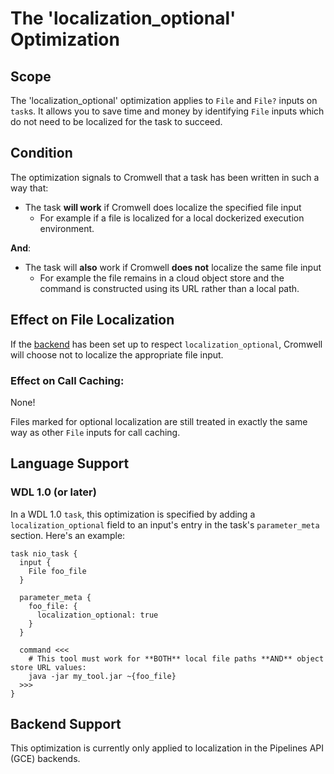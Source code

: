 # The 'localization_optional' Optimization

## Scope

The 'localization_optional' optimization applies to `File` and `File?` inputs on `task`s. It allows
you to save time and money by identifying `File` inputs which do not need to be localized for the task to succeed.

## Condition

The optimization signals to Cromwell that a task has been written in such a way that:
 * The task **will work** if Cromwell does localize the specified file input 
   * For example if a file is localized for a local dockerized execution environment.

**And**:
 * The task will **also** work if Cromwell **does not** localize the same file input
   * For example the file remains in a cloud object store and the command is constructed using its URL rather than a local path.

## Effect on File Localization

If the [backend](#backend-support) has been set up to respect `localization_optional`, Cromwell will 
choose not to localize the appropriate file input.

### Effect on Call Caching:

None! 

Files marked for optional localization are still treated in exactly the same way as other `File` inputs for call caching.

## Language Support

### WDL 1.0 (or later)

In a WDL 1.0 `task`, this optimization is specified by adding a `localization_optional` field to 
an input's entry in the task's `parameter_meta` section. Here's an example:
```wdl
task nio_task {
  input {
    File foo_file
  }
  
  parameter_meta {
    foo_file: {
      localization_optional: true
    }
  }
  
  command <<<
    # This tool must work for **BOTH** local file paths **AND** object store URL values:
    java -jar my_tool.jar ~{foo_file}
  >>>
}
```

## Backend Support

This optimization is currently only applied to localization in the Pipelines API (GCE) backends.

